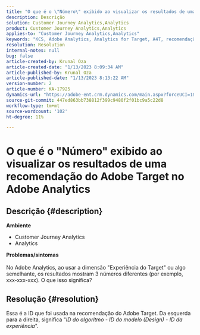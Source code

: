 ```yaml
---
title: "O que é o \"Número\" exibido ao visualizar os resultados de uma recomendação do Adobe Target no Adobe Analytics"
description: Descrição
solution: Customer Journey Analytics,Analytics
product: Customer Journey Analytics,Analytics
applies-to: "Customer Journey Analytics,Analytics"
keywords: "KCS, Adobe Analytics, Analytics for Target, A4T, recomendação"
resolution: Resolution
internal-notes: null
bug: false
article-created-by: Krunal Oza
article-created-date: "1/13/2023 8:09:34 AM"
article-published-by: Krunal Oza
article-published-date: "1/13/2023 8:13:22 AM"
version-number: 2
article-number: KA-17925
dynamics-url: "https://adobe-ent.crm.dynamics.com/main.aspx?forceUCI=1&pagetype=entityrecord&etn=knowledgearticle&id=75942d99-1993-ed11-aad1-6045bd006793"
source-git-commit: 447ed863bb738812f399c9480f2f01bc9a5c22d8
workflow-type: tm+mt
source-wordcount: '102'
ht-degree: 11%

---
```


# O que é o &quot;Número&quot; exibido ao visualizar os resultados de uma recomendação do Adobe Target no Adobe Analytics

## Descrição {#description}

<b>Ambiente</b>
- Customer Journey Analytics
- Analytics



<b>Problemas/sintomas</b><br><br>No Adobe Analytics, ao usar a dimensão &quot;Experiência do Target&quot; ou algo semelhante, os resultados mostram 3 números diferentes (por exemplo, xxx-xxx-xxx). O que isso significa?<br>

## Resolução {#resolution}


Essa é a ID que foi usada na recomendação do Adobe Target. Da esquerda para a direita, significa &quot;*ID do algoritmo - ID do modelo (Design) - ID da experiência*&quot;.
